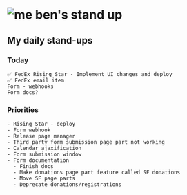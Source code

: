 # ![me](https://avatars2.githubusercontent.com/u/5232044?s=50&v=4) ben's stand up

## My daily stand-ups
 
### Today
 
    ✅ FedEx Rising Star - Implement UI changes and deploy
    ✅ FedEx email item
    Form - webhooks
    Form docs?

### Priorities
 
    - Rising Star - deploy
    - Form webhook
    - Release page manager
    - Third party form submission page part not working
    - Calendar ajaxification
    - Form submission window
    - Form documentation
      - Finish docs
      - Make donations page part feature called SF donations
      - Move SF page parts
      - Deprecate donations/registrations
      
